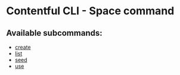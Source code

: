 # Contentful CLI - Space command

## Available subcommands:

* [create](./create)
* [list](./list)
* [seed](./seed)
* [use](./use)
